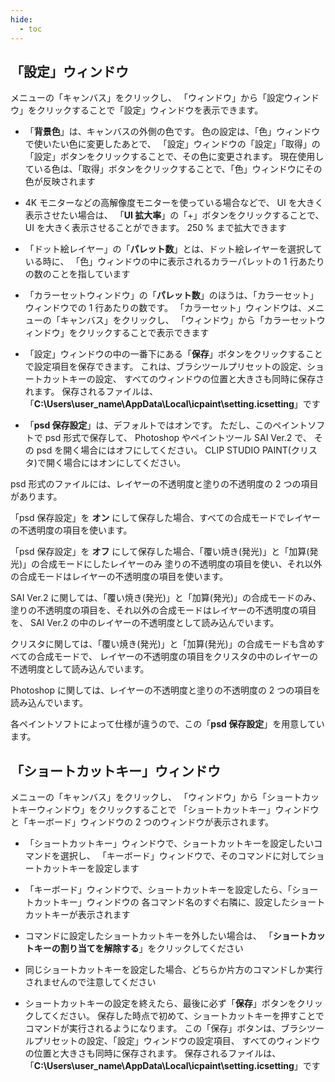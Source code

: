 ```yaml
---
hide:
  - toc
---
```


## 「設定」ウィンドウ

メニューの「キャンバス」をクリックし、
「ウィンドウ」から「設定ウィンドウ」をクリックすることで「設定」ウィンドウを表示できます。

+ 「__背景色__」は、キャンバスの外側の色です。
色の設定は、「色」ウィンドウで使いたい色に変更したあとで、
「設定」ウィンドウの「設定」「取得」の「設定」ボタンをクリックすることで、その色に変更されます。
現在使用している色は、「取得」ボタンをクリックすることで、「色」ウィンドウにその色が反映されます

+ 4K モニターなどの高解像度モニターを使っている場合などで、 UI を大きく表示させたい場合は、
「__UI 拡大率__」の「+」ボタンをクリックすることで、 UI を大きく表示させることができます。
250 % まで拡大できます

+ 「ドット絵レイヤー」の「__パレット数__」とは、ドット絵レイヤーを選択している時に、
「色」ウィンドウの中に表示されるカラーパレットの 1 行あたりの数のことを指しています

+ 「カラーセットウィンドウ」の「__パレット数__」のほうは、「カラーセット」ウィンドウでの 1 行あたりの数です。
「カラーセット」ウィンドウは、メニューの「キャンバス」をクリックし、
「ウィンドウ」から「カラーセットウィンドウ」をクリックすることで表示できます

+ 「設定」ウィンドウの中の一番下にある「__保存__」ボタンをクリックすることで設定項目を保存できます。
これは、ブラシツールプリセットの設定、ショートカットキーの設定、
すべてのウィンドウの位置と大きさも同時に保存されます。
保存されるファイルは、「__C:\\Users\\user_name\\AppData\\Local\\icpaint\\setting.icsetting__」です

+ 「__psd 保存設定__」は、デフォルトではオンです。
ただし、このペイントソフトで psd 形式で保存して、 Photoshop やペイントツール SAI Ver.2 で、
その psd を開く場合にはオフにしてください。 CLIP STUDIO PAINT(クリスタ)で開く場合にはオンにしてください。

psd 形式のファイルには、レイヤーの不透明度と塗りの不透明度の 2 つの項目があります。

「psd 保存設定」を __オン__ にして保存した場合、すべての合成モードでレイヤーの不透明度の項目を使います。

「psd 保存設定」を __オフ__ にして保存した場合、「覆い焼き(発光)」と「加算(発光)」の合成モードにしたレイヤーのみ
塗りの不透明度の項目を使い、それ以外の合成モードはレイヤーの不透明度の項目を使います。

SAI Ver.2 に関しては、「覆い焼き(発光)」と「加算(発光)」の合成モードのみ、
塗りの不透明度の項目を、それ以外の合成モードはレイヤーの不透明度の項目を、
SAI Ver.2 の中のレイヤーの不透明度として読み込んでいます。

クリスタに関しては、「覆い焼き(発光)」と「加算(発光)」の合成モードも含めすべての合成モードで、
レイヤーの不透明度の項目をクリスタの中のレイヤーの不透明度として読み込んでいます。

Photoshop に関しては、レイヤーの不透明度と塗りの不透明度の 2 つの項目を読み込んでいます。

各ペイントソフトによって仕様が違うので、この「__psd 保存設定__」を用意しています。


## 「ショートカットキー」ウィンドウ

メニューの「キャンバス」をクリックし、
「ウィンドウ」から「ショートカットキーウィンドウ」をクリックすることで
「ショートカットキー」ウィンドウと「キーボード」ウィンドウの 2 つのウィンドウが表示されます。

+ 「ショートカットキー」ウィンドウで、ショートカットキーを設定したいコマンドを選択し、
「キーボード」ウィンドウで、そのコマンドに対してショートカットキーを設定します

+ 「キーボード」ウィンドウで、ショートカットキーを設定したら、「ショートカットキー」ウィンドウの
各コマンド名のすぐ右隣に、設定したショートカットキーが表示されます

+ コマンドに設定したショートカットキーを外したい場合は、
「__ショートカットキーの割り当てを解除する__」をクリックしてください

+ 同じショートカットキーを設定した場合、どちらか片方のコマンドしか実行されませんので注意してください

+ ショートカットキーの設定を終えたら、最後に必ず「__保存__」ボタンをクリックしてください。
保存した時点で初めて、ショートカットキーを押すことでコマンドが実行されるようになります。
この「保存」ボタンは、ブラシツールプリセットの設定、「設定」ウィンドウの設定項目、
すべてのウィンドウの位置と大きさも同時に保存されます。
保存されるファイルは、「__C:\\Users\\user_name\\AppData\\Local\\icpaint\\setting.icsetting__」です
